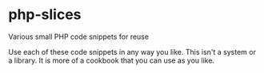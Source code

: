 # php-slices
Various small PHP code snippets for reuse

Use each of these code snippets in any way you like.  This isn't a system or a library.
It is more of a cookbook that you can use as you like.